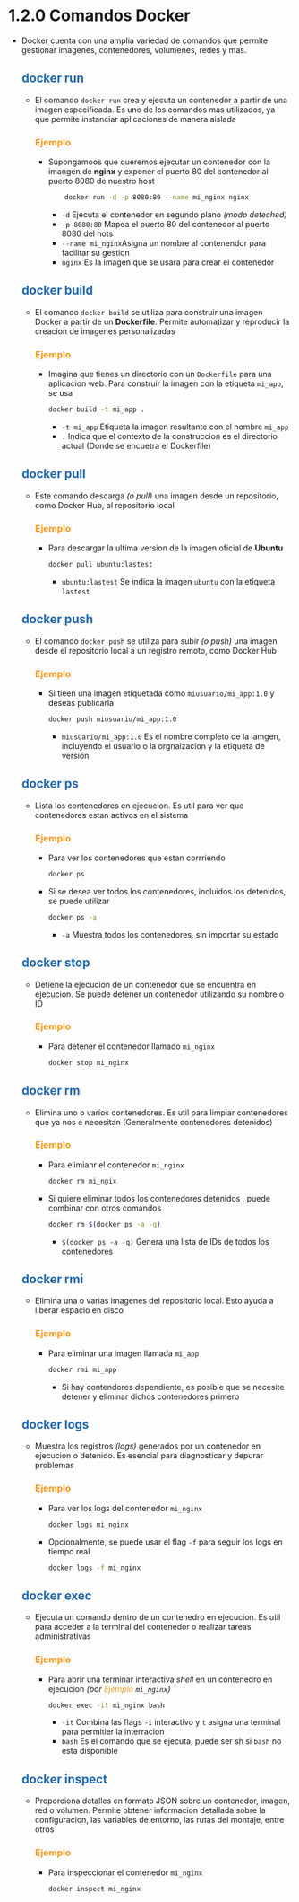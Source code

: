 # 1.2.0 Comandos Docker

* Docker cuenta con una amplia variedad de comandos que permite gestionar imagenes, contenedores, volumenes, redes y mas.

    ## <span style="color:#2168b0">docker run</span>
    
    * El comando `docker run` crea y ejecuta un contenedor a partir de una imagen especificada. Es uno de los comandos mas utilizados, ya que permite instanciar aplicaciones de manera aislada

        ### <span style="color:#f39921">Ejemplo</span>
        
        * Supongamoos que queremos ejecutar un contenedor con la imangen de **nginx** y exponer el puerto 80 del contenedor al puerto 8080 de nuestro host
                    
            ```bash
                docker run -d -p 8080:80 --name mi_nginx nginx
            ```
            * `-d` Ejecuta el contenedor en segundo plano *(modo deteched)*
            * `-p 8080:80` Mapea el puerto 80 del contenedor al puerto 8080 del hots
            * `--name mi_nginx`Asigna un nombre al contenendor para facilitar su gestion
            * `nginx` Es la imagen que se usara para crear el contenedor
            
    ## <span style="color:#2168b0">docker build</span>
    
    * El comando `docker build` se utiliza para construir una imagen Docker a partir de un **Dockerfile**. Permite automatizar y reproducir la creacion de imagenes personalizadas
    
        ### <span style="color:#f39921">Ejemplo</span>
        
        * Imagina que tienes un directorio con un `Dockerfile` para una aplicacion web. Para construir la imagen con la etiqueta `mi_app`, se usa 
                    
            ```bash
            docker build -t mi_app .
            ```
            * `-t mi_app` Etiqueta la imagen resultante con el nombre `mi_app`
            * `.` Indica que el contexto de la construccion es el directorio actual (Donde se encuetra el Dockerfile)
            
    ## <span style="color:#2168b0">docker pull</span>
    
    * Este comando descarga *(o pull)* una imagen desde un repositorio, como Docker Hub, al repositorio local
    
        ### <span style="color:#f39921">Ejemplo</span>
        
        * Para descargar la ultima version de la imagen oficial de **Ubuntu**

            ```bash
            docker pull ubuntu:lastest 
            ```
            * `ubuntu:lastest` Se indica la imagen `ubuntu` con la etiqueta `lastest`
            
    ## <span style="color:#2168b0">docker push</span>
    
    * El comando `docker push` se utiliza para subir *(o push)* una imagen desde el repositorio local a un registro remoto, como Docker Hub
    
        ### <span style="color:#f39921">Ejemplo</span>
        
        * Si tieen una imagen etiquetada como `miusuario/mi_app:1.0`  y deseas publicarla
        
            ```bash
            docker push miusuario/mi_app:1.0
            ```
            * `miusuario/mi_app:1.0` Es el nombre completo de la iamgen, incluyendo el usuario o la orgnaizacion y la etiqueta de version
            
    ## <span style="color:#2168b0">docker ps</span>
    
    * Lista los contenedores en ejecucion. Es util para ver que contenedores estan activos en el sistema
    
        ### <span style="color:#f39921">Ejemplo</span>
        
        * Para ver los contenedores que estan corrriendo
        
            ```bash
            docker ps
            ```
        * Si se desea ver todos los contenedores, incluidos los detenidos, se puede utilizar
        
            ```bash
            docker ps -a
            ```
            * `-a` Muestra todos los contenedores, sin importar su estado
            
    ## <span style="color:#2168b0">docker stop</span>
    
    * Detiene la ejecucion de un contenedor que se encuentra en ejecucion. Se puede detener un contenedor utilizando su nombre o ID
    
        ### <span style="color:#f39921">Ejemplo</span>
        
        * Para detener el contenedor llamado `mi_nginx`
        
            ```bash
            docker stop mi_nginx
            ```
            
    ## <span style="color:#2168b0">docker rm</span>
    
    * Elimina uno o varios contenedores. Es util para limpiar contenedores que ya nos e necesitan (Generalmente contenedores detenidos)
    
        ### <span style="color:#f39921">Ejemplo</span>
        
        * Para elimianr el contenedor `mi_nginx`
        
            ```bash
            docker rm mi_ngix
            ```
        * Si quiere eliminar todos los contenedores detenidos , puede combinar con otros comandos
                    
            ```bash
            docker rm $(docker ps -a -q)            
            ```
            * `$(docker ps -a -q)` Genera una lista de IDs de todos los contenedores
            
    ## <span style="color:#2168b0">docker rmi</span>
    
    * Elimina una o varias imagenes del repositorio local. Esto ayuda a liberar espacio en disco
    
        ### <span style="color:#f39921">Ejemplo</span>
        
        * Para eliminar una imagen llamada `mi_app`
        
            ```bash
            docker rmi mi_app
            ```
            * Si hay contendores dependiente, es posible que se necesite detener y eliminar dichos contenedores primero
            
    ## <span style="color:#2168b0">docker logs</span>
    
    *  Muestra los registros *(logs)* generados por un contenedor en ejecucion o detenido. Es esencial para diagnosticar y depurar problemas
    
        ### <span style="color:#f39921">Ejemplo</span>
          
        * Para ver los logs del contenedor `mi_nginx`
        
            ```bash
            docker logs mi_nginx
            ```

        * Opcionalmente, se puede usar el flag `-f` para seguir los logs en tiempo real
        
            ```bash
            docker logs -f mi_nginx
            ```


    ## <span style="color:#2168b0">docker exec</span>
    
    * Ejecuta un comando dentro de un contenedro en ejecucion. Es util para acceder a la terminal del contenedor o realizar tareas administrativas
    
        ### <span style="color:#f39921">Ejemplo</span>
        
        * Para abrir una terminar interactiva *shell* en un contenedro en ejecucion *(por <span style="color:#f39921">Ejemplo</span> `mi_nginx`)*
        
            ```bash
            docker exec -it mi_nginx bash
            ```
            * `-it` Combina las flags `-i` interactivo y `t` asigna una terminal para permitier la interracion
            * `bash` Es el comando que se ejecuta, puede ser sh  si `bash` no esta disponible
            
    ## <span style="color:#2168b0">docker inspect</span>
    
    * Proporciona detalles en formato JSON sobre un contenedor, imagen, red o volumen. Permite obtener informacion detallada sobre la configuracion, las variables de entorno, las rutas del montaje, entre otros
    
        ### <span style="color:#f39921">Ejemplo</span>
        
        * Para inspeccionar el contenedor `mi_nginx`
        
            ```bash
            docker inspect mi_nginx
            ```



    






          
            

  
    
     
   
      
        

    
        
